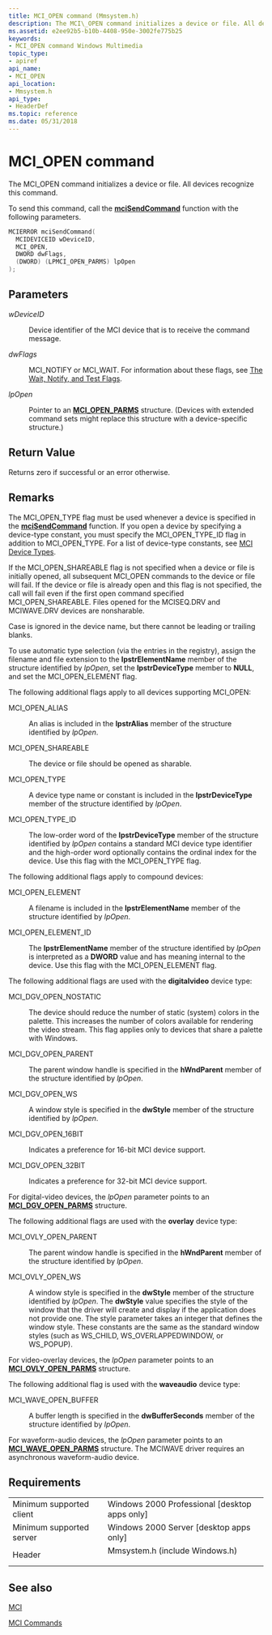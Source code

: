 ```yaml
---
title: MCI_OPEN command (Mmsystem.h)
description: The MCI\_OPEN command initializes a device or file. All devices recognize this command.
ms.assetid: e2ee92b5-b10b-4408-950e-3002fe775b25
keywords:
- MCI_OPEN command Windows Multimedia
topic_type:
- apiref
api_name:
- MCI_OPEN
api_location:
- Mmsystem.h
api_type:
- HeaderDef
ms.topic: reference
ms.date: 05/31/2018
---
```


# MCI\_OPEN command

The MCI\_OPEN command initializes a device or file. All devices recognize this command.

To send this command, call the [**mciSendCommand**](https://msdn.microsoft.com/library/Dd757160(v=VS.85).aspx) function with the following parameters.


```C++
MCIERROR mciSendCommand(
  MCIDEVICEID wDeviceID, 
  MCI_OPEN, 
  DWORD dwFlags, 
  (DWORD) (LPMCI_OPEN_PARMS) lpOpen
);
```



## Parameters

<dl> <dt>

<span id="wDeviceID"></span><span id="wdeviceid"></span><span id="WDEVICEID"></span>*wDeviceID*
</dt> <dd>

Device identifier of the MCI device that is to receive the command message.

</dd> <dt>

<span id="dwFlags"></span><span id="dwflags"></span><span id="DWFLAGS"></span>*dwFlags*
</dt> <dd>

MCI\_NOTIFY or MCI\_WAIT. For information about these flags, see [The Wait, Notify, and Test Flags](the-wait-notify-and-test-flags.md).

</dd> <dt>

<span id="lpOpen"></span><span id="lpopen"></span><span id="LPOPEN"></span>*lpOpen*
</dt> <dd>

Pointer to an [**MCI\_OPEN\_PARMS**](mci-open-parms.md) structure. (Devices with extended command sets might replace this structure with a device-specific structure.)

</dd> </dl>

## Return Value

Returns zero if successful or an error otherwise.

## Remarks

The MCI\_OPEN\_TYPE flag must be used whenever a device is specified in the [**mciSendCommand**](https://msdn.microsoft.com/library/Dd757160(v=VS.85).aspx) function. If you open a device by specifying a device-type constant, you must specify the MCI\_OPEN\_TYPE\_ID flag in addition to MCI\_OPEN\_TYPE. For a list of device-type constants, see [MCI Device Types](mci-device-types.md).

If the MCI\_OPEN\_SHAREABLE flag is not specified when a device or file is initially opened, all subsequent MCI\_OPEN commands to the device or file will fail. If the device or file is already open and this flag is not specified, the call will fail even if the first open command specified MCI\_OPEN\_SHAREABLE. Files opened for the MCISEQ.DRV and MCIWAVE.DRV devices are nonsharable.

Case is ignored in the device name, but there cannot be leading or trailing blanks.

To use automatic type selection (via the entries in the registry), assign the filename and file extension to the **lpstrElementName** member of the structure identified by *lpOpen*, set the **lpstrDeviceType** member to **NULL**, and set the MCI\_OPEN\_ELEMENT flag.

The following additional flags apply to all devices supporting MCI\_OPEN:

<dl> <dt>

<span id="MCI_OPEN_ALIAS"></span><span id="mci_open_alias"></span>MCI\_OPEN\_ALIAS
</dt> <dd>

An alias is included in the **lpstrAlias** member of the structure identified by *lpOpen*.

</dd> <dt>

<span id="MCI_OPEN_SHAREABLE"></span><span id="mci_open_shareable"></span>MCI\_OPEN\_SHAREABLE
</dt> <dd>

The device or file should be opened as sharable.

</dd> <dt>

<span id="MCI_OPEN_TYPE"></span><span id="mci_open_type"></span>MCI\_OPEN\_TYPE
</dt> <dd>

A device type name or constant is included in the **lpstrDeviceType** member of the structure identified by *lpOpen*.

</dd> <dt>

<span id="MCI_OPEN_TYPE_ID"></span><span id="mci_open_type_id"></span>MCI\_OPEN\_TYPE\_ID
</dt> <dd>

The low-order word of the **lpstrDeviceType** member of the structure identified by *lpOpen* contains a standard MCI device type identifier and the high-order word optionally contains the ordinal index for the device. Use this flag with the MCI\_OPEN\_TYPE flag.

</dd> </dl>

The following additional flags apply to compound devices:

<dl> <dt>

<span id="MCI_OPEN_ELEMENT"></span><span id="mci_open_element"></span>MCI\_OPEN\_ELEMENT
</dt> <dd>

A filename is included in the **lpstrElementName** member of the structure identified by *lpOpen*.

</dd> <dt>

<span id="MCI_OPEN_ELEMENT_ID"></span><span id="mci_open_element_id"></span>MCI\_OPEN\_ELEMENT\_ID
</dt> <dd>

The **lpstrElementName** member of the structure identified by *lpOpen* is interpreted as a **DWORD** value and has meaning internal to the device. Use this flag with the MCI\_OPEN\_ELEMENT flag.

</dd> </dl>

The following additional flags are used with the **digitalvideo** device type:

<dl> <dt>

<span id="MCI_DGV_OPEN_NOSTATIC"></span><span id="mci_dgv_open_nostatic"></span>MCI\_DGV\_OPEN\_NOSTATIC
</dt> <dd>

The device should reduce the number of static (system) colors in the palette. This increases the number of colors available for rendering the video stream. This flag applies only to devices that share a palette with Windows.

</dd> <dt>

<span id="MCI_DGV_OPEN_PARENT"></span><span id="mci_dgv_open_parent"></span>MCI\_DGV\_OPEN\_PARENT
</dt> <dd>

The parent window handle is specified in the **hWndParent** member of the structure identified by *lpOpen*.

</dd> <dt>

<span id="MCI_DGV_OPEN_WS"></span><span id="mci_dgv_open_ws"></span>MCI\_DGV\_OPEN\_WS
</dt> <dd>

A window style is specified in the **dwStyle** member of the structure identified by *lpOpen*.

</dd> <dt>

<span id="MCI_DGV_OPEN_16BIT"></span><span id="mci_dgv_open_16bit"></span>MCI\_DGV\_OPEN\_16BIT
</dt> <dd>

Indicates a preference for 16-bit MCI device support.

</dd> <dt>

<span id="MCI_DGV_OPEN_32BIT"></span><span id="mci_dgv_open_32bit"></span>MCI\_DGV\_OPEN\_32BIT
</dt> <dd>

Indicates a preference for 32-bit MCI device support.

</dd> </dl>

For digital-video devices, the *lpOpen* parameter points to an [**MCI\_DGV\_OPEN\_PARMS**](/windows/desktop/api/Digitalv/ns-digitalv-mci_dgv_open_parmsa) structure.

The following additional flags are used with the **overlay** device type:

<dl> <dt>

<span id="MCI_OVLY_OPEN_PARENT"></span><span id="mci_ovly_open_parent"></span>MCI\_OVLY\_OPEN\_PARENT
</dt> <dd>

The parent window handle is specified in the **hWndParent** member of the structure identified by *lpOpen*.

</dd> <dt>

<span id="MCI_OVLY_OPEN_WS"></span><span id="mci_ovly_open_ws"></span>MCI\_OVLY\_OPEN\_WS
</dt> <dd>

A window style is specified in the **dwStyle** member of the structure identified by *lpOpen*. The **dwStyle** value specifies the style of the window that the driver will create and display if the application does not provide one. The style parameter takes an integer that defines the window style. These constants are the same as the standard window styles (such as WS\_CHILD, WS\_OVERLAPPEDWINDOW, or WS\_POPUP).

</dd> </dl>

For video-overlay devices, the *lpOpen* parameter points to an [**MCI\_OVLY\_OPEN\_PARMS**](mci-ovly-open-parms.md) structure.

The following additional flag is used with the **waveaudio** device type:

<dl> <dt>

<span id="MCI_WAVE_OPEN_BUFFER"></span><span id="mci_wave_open_buffer"></span>MCI\_WAVE\_OPEN\_BUFFER
</dt> <dd>

A buffer length is specified in the **dwBufferSeconds** member of the structure identified by *lpOpen*.

</dd> </dl>

For waveform-audio devices, the *lpOpen* parameter points to an [**MCI\_WAVE\_OPEN\_PARMS**](mci-wave-open-parms.md) structure. The MCIWAVE driver requires an asynchronous waveform-audio device.

## Requirements



|                                     |                                                                                                           |
|-------------------------------------|-----------------------------------------------------------------------------------------------------------|
| Minimum supported client<br/> | Windows 2000 Professional \[desktop apps only\]<br/>                                                |
| Minimum supported server<br/> | Windows 2000 Server \[desktop apps only\]<br/>                                                      |
| Header<br/>                   | <dl> <dt>Mmsystem.h (include Windows.h)</dt> </dl> |



## See also

<dl> <dt>

[MCI](mci.md)
</dt> <dt>

[MCI Commands](mci-commands.md)
</dt> </dl>

 

 






